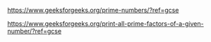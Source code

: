 https://www.geeksforgeeks.org/prime-numbers/?ref=gcse

https://www.geeksforgeeks.org/print-all-prime-factors-of-a-given-number/?ref=gcse